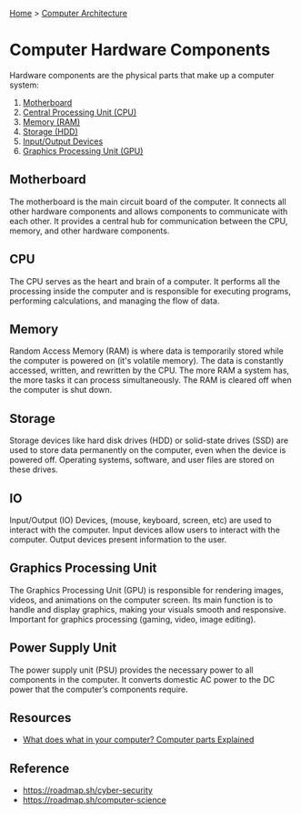 [Home](../../README.md) > [Computer Architecture](./README.md)

# Computer Hardware Components

Hardware components are the physical parts that make up a computer system:
1. [Motherboard](#motherboard)
1. [Central Processing Unit (CPU)](#cpu)
1. [Memory (RAM)](#memory)
1. [Storage (HDD)](#storage)
1. [Input/Output Devices](#io)
1. [Graphics Processing Unit (GPU)](#graphics-processing-unit)


## Motherboard

The motherboard is the main circuit board of the computer. It connects all other hardware components and allows components to communicate with each other. It provides a central hub for communication between the CPU, memory, and other hardware components.


## CPU

The CPU serves as the heart and brain of a computer. It performs all the processing inside the computer and is responsible for executing programs, performing calculations, and managing the flow of data.


## Memory

Random Access Memory (RAM) is where data is temporarily stored while the computer is powered on (it's volatile memory). The data is constantly accessed, written, and rewritten by the CPU. The more RAM a system has, the more tasks it can process simultaneously. The RAM is cleared off when the computer is shut down.


## Storage

Storage devices like hard disk drives (HDD) or solid-state drives (SSD) are used to store data permanently on the computer, even when the device is powered off. Operating systems, software, and user files are stored on these drives.


## IO

Input/Output (IO) Devices, (mouse, keyboard, screen, etc) are used to interact with the computer. Input devices allow users to interact with the computer. Output devices present information to the user.


## Graphics Processing Unit

The Graphics Processing Unit (GPU) is responsible for rendering images, videos, and animations on the computer screen. Its main function is to handle and display graphics, making your visuals smooth and responsive. Important for graphics processing (gaming, video, image editing).


## Power Supply Unit

The power supply unit (PSU) provides the necessary power to all components in the computer. It converts domestic AC power to the DC power that the computer’s components require.


## Resources
- [What does what in your computer? Computer parts Explained](https://www.youtube.com/watch?v=ExxFxD4OSZ0)


## Reference
- https://roadmap.sh/cyber-security
- https://roadmap.sh/computer-science
